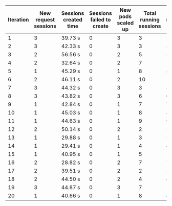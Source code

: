 | Iteration | New request sessions | Sessions created time | Sessions failed to create | New pods scaled up | Total running sessions | Total running pods | Max sessions per pod | Gaps | Sessions closed |
| --------- | -------------------- | --------------------- | ------------------------- | ------------------ | ---------------------- | ------------------ | -------------------- | ---- | --------------- |
| 1         | 3                    | 39.73 s               | 0                         | 3                  | 3                      | 3                  | 1                    | 0    | 3               |
| 2         | 3                    | 42.33 s               | 0                         | 3                  | 3                      | 3                  | 1                    | 0    | 0               |
| 3         | 2                    | 56.56 s               | 0                         | 2                  | 5                      | 5                  | 1                    | 0    | 0               |
| 4         | 2                    | 32.64 s               | 0                         | 2                  | 7                      | 7                  | 1                    | 0    | 0               |
| 5         | 1                    | 45.29 s               | 0                         | 1                  | 8                      | 8                  | 1                    | 0    | 0               |
| 6         | 2                    | 46.11 s               | 0                         | 2                  | 10                     | 10                 | 1                    | 0    | 10              |
| 7         | 3                    | 44.32 s               | 0                         | 3                  | 3                      | 3                  | 1                    | 0    | 0               |
| 8         | 3                    | 43.82 s               | 0                         | 3                  | 6                      | 6                  | 1                    | 0    | 0               |
| 9         | 1                    | 42.84 s               | 0                         | 1                  | 7                      | 7                  | 1                    | 0    | 0               |
| 10        | 1                    | 45.03 s               | 0                         | 1                  | 8                      | 8                  | 1                    | 0    | 0               |
| 11        | 1                    | 44.63 s               | 0                         | 1                  | 9                      | 9                  | 1                    | 0    | 9               |
| 12        | 2                    | 50.14 s               | 0                         | 2                  | 2                      | 2                  | 1                    | 0    | 0               |
| 13        | 1                    | 29.88 s               | 0                         | 1                  | 3                      | 3                  | 1                    | 0    | 0               |
| 14        | 1                    | 29.41 s               | 0                         | 1                  | 4                      | 4                  | 1                    | 0    | 0               |
| 15        | 1                    | 40.95 s               | 0                         | 1                  | 5                      | 5                  | 1                    | 0    | 0               |
| 16        | 2                    | 28.82 s               | 0                         | 2                  | 7                      | 7                  | 1                    | 0    | 7               |
| 17        | 2                    | 39.51 s               | 0                         | 2                  | 2                      | 2                  | 1                    | 0    | 0               |
| 18        | 2                    | 44.50 s               | 0                         | 2                  | 4                      | 4                  | 1                    | 0    | 0               |
| 19        | 3                    | 44.87 s               | 0                         | 3                  | 7                      | 7                  | 1                    | 0    | 0               |
| 20        | 1                    | 40.66 s               | 0                         | 1                  | 8                      | 8                  | 1                    | 0    | 0               |